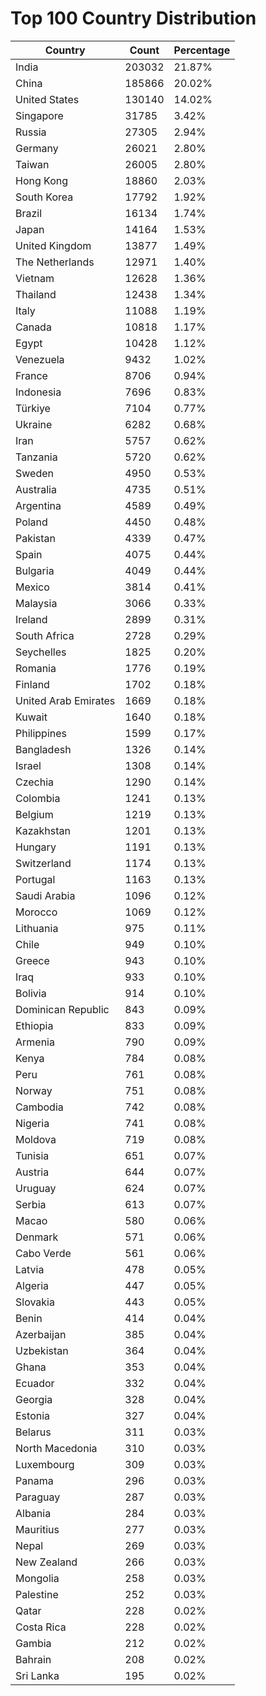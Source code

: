 # Top 100 Country Distribution
| Country | Count | Percentage |
|----|----|----|
| India | 203032 | 21.87% |
| China | 185866 | 20.02% |
| United States | 130140 | 14.02% |
| Singapore | 31785 | 3.42% |
| Russia | 27305 | 2.94% |
| Germany | 26021 | 2.80% |
| Taiwan | 26005 | 2.80% |
| Hong Kong | 18860 | 2.03% |
| South Korea | 17792 | 1.92% |
| Brazil | 16134 | 1.74% |
| Japan | 14164 | 1.53% |
| United Kingdom | 13877 | 1.49% |
| The Netherlands | 12971 | 1.40% |
| Vietnam | 12628 | 1.36% |
| Thailand | 12438 | 1.34% |
| Italy | 11088 | 1.19% |
| Canada | 10818 | 1.17% |
| Egypt | 10428 | 1.12% |
| Venezuela | 9432 | 1.02% |
| France | 8706 | 0.94% |
| Indonesia | 7696 | 0.83% |
| Türkiye | 7104 | 0.77% |
| Ukraine | 6282 | 0.68% |
| Iran | 5757 | 0.62% |
| Tanzania | 5720 | 0.62% |
| Sweden | 4950 | 0.53% |
| Australia | 4735 | 0.51% |
| Argentina | 4589 | 0.49% |
| Poland | 4450 | 0.48% |
| Pakistan | 4339 | 0.47% |
| Spain | 4075 | 0.44% |
| Bulgaria | 4049 | 0.44% |
| Mexico | 3814 | 0.41% |
| Malaysia | 3066 | 0.33% |
| Ireland | 2899 | 0.31% |
| South Africa | 2728 | 0.29% |
| Seychelles | 1825 | 0.20% |
| Romania | 1776 | 0.19% |
| Finland | 1702 | 0.18% |
| United Arab Emirates | 1669 | 0.18% |
| Kuwait | 1640 | 0.18% |
| Philippines | 1599 | 0.17% |
| Bangladesh | 1326 | 0.14% |
| Israel | 1308 | 0.14% |
| Czechia | 1290 | 0.14% |
| Colombia | 1241 | 0.13% |
| Belgium | 1219 | 0.13% |
| Kazakhstan | 1201 | 0.13% |
| Hungary | 1191 | 0.13% |
| Switzerland | 1174 | 0.13% |
| Portugal | 1163 | 0.13% |
| Saudi Arabia | 1096 | 0.12% |
| Morocco | 1069 | 0.12% |
| Lithuania | 975 | 0.11% |
| Chile | 949 | 0.10% |
| Greece | 943 | 0.10% |
| Iraq | 933 | 0.10% |
| Bolivia | 914 | 0.10% |
| Dominican Republic | 843 | 0.09% |
| Ethiopia | 833 | 0.09% |
| Armenia | 790 | 0.09% |
| Kenya | 784 | 0.08% |
| Peru | 761 | 0.08% |
| Norway | 751 | 0.08% |
| Cambodia | 742 | 0.08% |
| Nigeria | 741 | 0.08% |
| Moldova | 719 | 0.08% |
| Tunisia | 651 | 0.07% |
| Austria | 644 | 0.07% |
| Uruguay | 624 | 0.07% |
| Serbia | 613 | 0.07% |
| Macao | 580 | 0.06% |
| Denmark | 571 | 0.06% |
| Cabo Verde | 561 | 0.06% |
| Latvia | 478 | 0.05% |
| Algeria | 447 | 0.05% |
| Slovakia | 443 | 0.05% |
| Benin | 414 | 0.04% |
| Azerbaijan | 385 | 0.04% |
| Uzbekistan | 364 | 0.04% |
| Ghana | 353 | 0.04% |
| Ecuador | 332 | 0.04% |
| Georgia | 328 | 0.04% |
| Estonia | 327 | 0.04% |
| Belarus | 311 | 0.03% |
| North Macedonia | 310 | 0.03% |
| Luxembourg | 309 | 0.03% |
| Panama | 296 | 0.03% |
| Paraguay | 287 | 0.03% |
| Albania | 284 | 0.03% |
| Mauritius | 277 | 0.03% |
| Nepal | 269 | 0.03% |
| New Zealand | 266 | 0.03% |
| Mongolia | 258 | 0.03% |
| Palestine | 252 | 0.03% |
| Qatar | 228 | 0.02% |
| Costa Rica | 228 | 0.02% |
| Gambia | 212 | 0.02% |
| Bahrain | 208 | 0.02% |
| Sri Lanka | 195 | 0.02% |
